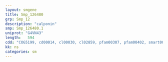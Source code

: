 ```yaml
---
layout: smgene
title: Smp_126480
grp: Smp_12
description: "calponin"
smp: Smp_126480.1
uniprot: "G4VN43"
length:   594
cdd: "COG5199, cd00014, cl00030, cl02859, pfam00307, pfam00402, smart00033"
kk: ns
categories: sm
---
```

